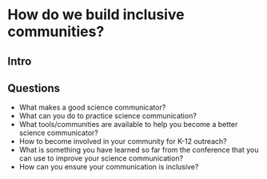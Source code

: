 # How do we build inclusive communities?

## Intro

## Questions

- What makes a good science communicator?
- What can you do to practice science communication?
- What tools/communities are available to help you become a better science communicator?
- How to become involved in your community for K-12 outreach?
- What is something you have learned so far from the conference that you can use to improve your science communication?
- How can you ensure your communication is inclusive?